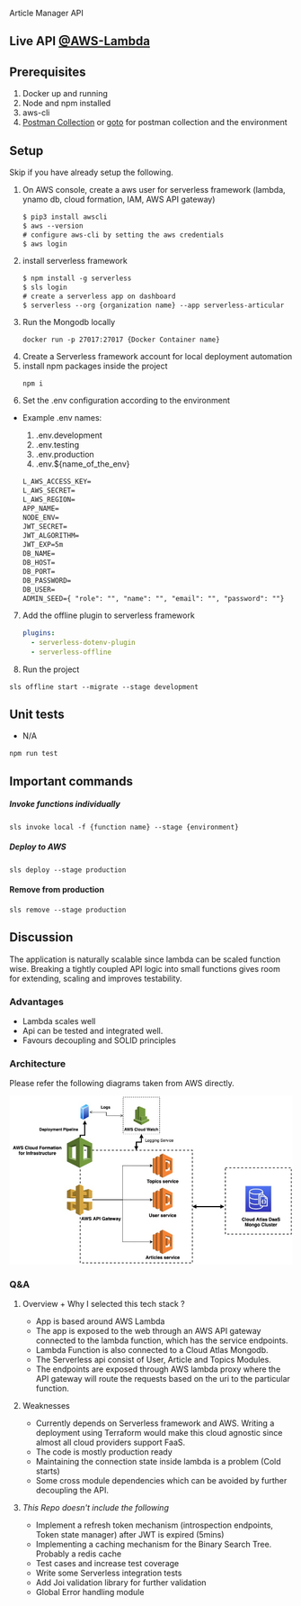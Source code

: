 Article Manager API

## Live API [@AWS-Lambda](https://lu7tk88ba2.execute-api.ap-south-1.amazonaws.com/production/v1)
## Prerequisites 
1. Docker up and running
2. Node and npm installed
3. aws-cli
4. [Postman Collection](https://documenter.getpostman.com/view/2822837/T1DnixyL) or [goto](./_/)  for postman
 collection and the environment

## Setup
Skip if you have already setup the following.
1. On AWS console, create a aws user for serverless framework (lambda, ynamo db, cloud formation, IAM, AWS API gateway)
    ````shell script
    $ pip3 install awscli
    $ aws --version
    # configure aws-cli by setting the aws credentials 
    $ aws login 
    ````
2. install serverless framework
    ```shell script
    $ npm install -g serverless
    $ sls login
    # create a serverless app on dashboard   
    $ serverless --org {organization name} --app serverless-articular
    ```
3. Run the Mongodb locally
    ```shell script
    docker run -p 27017:27017 {Docker Container name}
    ```
4. Create a Serverless framework account for local deployment automation 
5. install npm packages inside the project
    ```shell script
    npm i
    ```
6. Set the .env configuration according to the environment
- Example .env names:
    1. .env.development
    2. .env.testing
    3. .env.production
    4. .env.${name_of_the_env}

    ```dotenv
    L_AWS_ACCESS_KEY=
    L_AWS_SECRET=
    L_AWS_REGION=
    APP_NAME=
    NODE_ENV=
    JWT_SECRET=
    JWT_ALGORITHM=
    JWT_EXP=5m
    DB_NAME=
    DB_HOST=
    DB_PORT=
    DB_PASSWORD=
    DB_USER=
    ADMIN_SEED={ "role": "", "name": "", "email": "", "password": ""}
    ```
    
7. Add the offline plugin to serverless framework 
    ```yaml
    plugins:
      - serverless-dotenv-plugin
      - serverless-offline
    ```
8. Run the project
```shell script
sls offline start --migrate --stage development 
```  
## Unit tests
- N/A 
```shell script
npm run test
```
## Important commands
   
##### Invoke functions individually  
```shell script
sls invoke local -f {function name} --stage {environment} 
```
##### Deploy to AWS
```shell script
sls deploy --stage production
```

#### Remove from production
```shell script
sls remove --stage production
```

## Discussion

 The application is naturally scalable since lambda can be scaled function wise. Breaking a tightly coupled API logic
  into small functions gives room for extending, scaling and improves testability.
  
### Advantages

* Lambda scales well
* Api can be tested and integrated well.
* Favours decoupling and SOLID principles

### Architecture

Please refer the following diagrams taken from AWS directly. 

<img src="_/serverless%20diagram.jpg"/>

### Q&A

1. Overview + Why I selected this tech stack ? 

     * App is based around AWS Lambda
     * The app is exposed to the web through an AWS API gateway connected to the lambda function, which has the service
      endpoints.
     * Lambda Function is also connected to a Cloud Atlas Mongodb. 
     * The Serverless api consist of User, Article and Topics Modules.
     * The endpoints are exposed through AWS lambda proxy where the API gateway will route the requests based on the uri
      to the particular function.
  
2. Weaknesses
   
     * Currently depends on Serverless framework and AWS. Writing a deployment using Terraform would make this cloud
      agnostic since almost all cloud providers support FaaS.
     * The code is mostly production ready
     * Maintaining the connection state inside lambda is a problem (Cold starts)
     * Some cross module dependencies which can be avoided by further decoupling the API.
     
3. *This Repo doesn't include the following*

    * Implement a refresh token mechanism (introspection endpoints, Token state manager) after JWT is expired (5mins)
    * Implementing a caching mechanism for the Binary Search Tree. Probably a redis cache
    * Test cases and increase test coverage
    * Write some Serverless integration tests
    * Add Joi validation library for further validation
    * Global Error handling module
